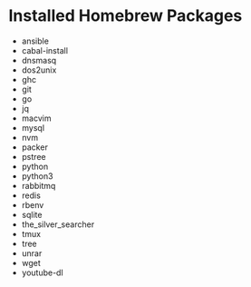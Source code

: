 # Installed Homebrew Packages

* ansible
* cabal-install
* dnsmasq
* dos2unix
* ghc
* git
* go
* jq
* macvim
* mysql
* nvm
* packer
* pstree
* python
* python3
* rabbitmq
* redis
* rbenv
* sqlite
* the\_silver\_searcher
* tmux
* tree
* unrar
* wget
* youtube-dl
